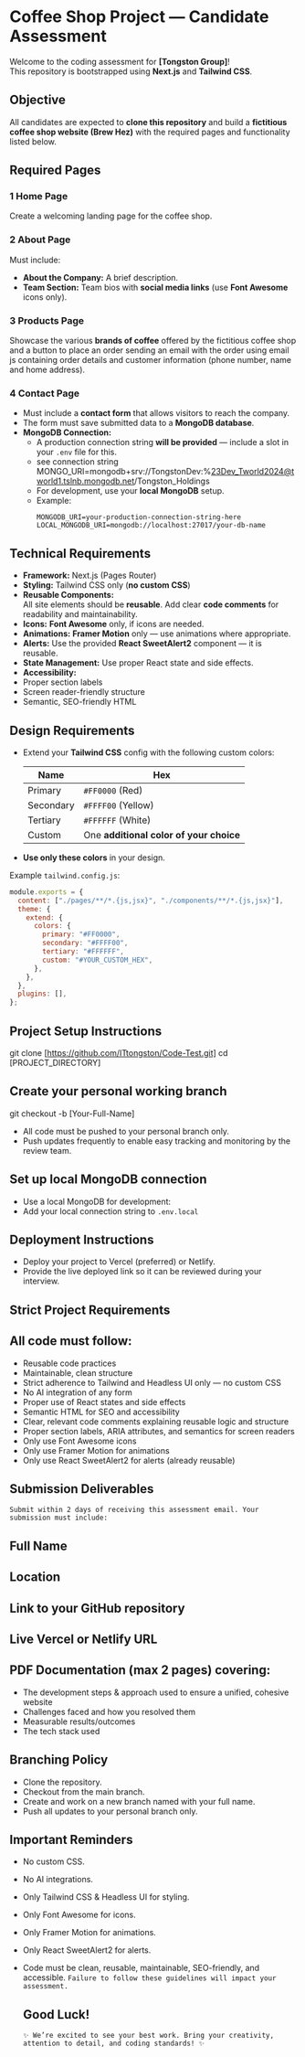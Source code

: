 # Coffee Shop Project — Candidate Assessment

Welcome to the coding assessment for **[Tongston Group]**!  
This repository is bootstrapped using **Next.js** and **Tailwind CSS**.

## Objective

All candidates are expected to **clone this repository** and build a **fictitious coffee shop website (Brew Hez)** with the required pages and functionality listed below.

## Required Pages

### 1 Home Page

Create a welcoming landing page for the coffee shop.

### 2 About Page

Must include:

- **About the Company:** A brief description.
- **Team Section:** Team bios with **social media links** (use **Font Awesome** icons only).

### 3 Products Page

Showcase the various **brands of coffee** offered by the fictitious coffee shop and a button to place an order sending an email with the order using email js containing order details and customer information (phone number, name and home address).

### 4 Contact Page

- Must include a **contact form** that allows visitors to reach the company.
- The form must save submitted data to a **MongoDB database**.
- **MongoDB Connection:**
  - A production connection string **will be provided** — include a slot in your `.env` file for this.
  - see connection string MONGO_URI=mongodb+srv://TongstonDev:%23Dev_Tworld2024@tworld1.tslnb.mongodb.net/Tongston_Holdings
  - For development, use your **local MongoDB** setup.
  - Example:
    ```env
    MONGODB_URI=your-production-connection-string-here
    LOCAL_MONGODB_URI=mongodb://localhost:27017/your-db-name
    ```

## Technical Requirements

- **Framework:** Next.js (Pages Router)
- **Styling:** Tailwind CSS only (**no custom CSS**)
- **Reusable Components:**  
  All site elements should be **reusable**. Add clear **code comments** for readability and maintainability.
- **Icons:** **Font Awesome** only, if icons are needed.
- **Animations:** **Framer Motion** only — use animations where appropriate.
- **Alerts:** Use the provided **React SweetAlert2** component — it is reusable.
- **State Management:** Use proper React state and side effects.
- **Accessibility:**
- Proper section labels
- Screen reader-friendly structure
- Semantic, SEO-friendly HTML

## Design Requirements

- Extend your **Tailwind CSS** config with the following custom colors:

  | Name      | Hex                                     |
  | --------- | --------------------------------------- |
  | Primary   | `#FF0000` (Red)                         |
  | Secondary | `#FFFF00` (Yellow)                      |
  | Tertiary  | `#FFFFFF` (White)                       |
  | Custom    | One **additional color of your choice** |

- **Use only these colors** in your design.

Example `tailwind.config.js`:

```js
module.exports = {
  content: ["./pages/**/*.{js,jsx}", "./components/**/*.{js,jsx}"],
  theme: {
    extend: {
      colors: {
        primary: "#FF0000",
        secondary: "#FFFF00",
        tertiary: "#FFFFFF",
        custom: "#YOUR_CUSTOM_HEX",
      },
    },
  },
  plugins: [],
};
```

## Project Setup Instructions

git clone [https://github.com/ITtongston/Code-Test.git]
cd [PROJECT_DIRECTORY]

## Create your personal working branch

git checkout -b [Your-Full-Name]

- All code must be pushed to your personal branch only.
- Push updates frequently to enable easy tracking and monitoring by the review team.

## Set up local MongoDB connection

- Use a local MongoDB for development:
- Add your local connection string to `.env.local`

## Deployment Instructions

- Deploy your project to Vercel (preferred) or Netlify.
- Provide the live deployed link so it can be reviewed during your interview.

## Strict Project Requirements

## All code must follow:

- Reusable code practices
- Maintainable, clean structure
- Strict adherence to Tailwind and Headless UI only — no custom CSS
- No AI integration of any form
- Proper use of React states and side effects
- Semantic HTML for SEO and accessibility
- Clear, relevant code comments explaining reusable logic and structure
- Proper section labels, ARIA attributes, and semantics for screen readers
- Only use Font Awesome icons
- Only use Framer Motion for animations
- Only use React SweetAlert2 for alerts (already reusable)

## Submission Deliverables

`Submit within 2 days of receiving this assessment email. Your submission must include:`

## Full Name

## Location

## Link to your GitHub repository

## Live Vercel or Netlify URL

## PDF Documentation (max 2 pages) covering:

- The development steps & approach used to ensure a unified, cohesive website
- Challenges faced and how you resolved them
- Measurable results/outcomes
- The tech stack used

## Branching Policy

- Clone the repository.
- Checkout from the main branch.
- Create and work on a new branch named with your full name.
- Push all updates to your personal branch only.

## Important Reminders

- No custom CSS.
- No AI integrations.
- Only Tailwind CSS & Headless UI for styling.
- Only Font Awesome for icons.
- Only Framer Motion for animations.
- Only React SweetAlert2 for alerts.
- Code must be clean, reusable, maintainable, SEO-friendly, and accessible.
  `Failure to follow these guidelines will impact your assessment.`

  ## Good Luck!

  `✨ We’re excited to see your best work. Bring your creativity, attention to detail, and coding standards! ✨`
